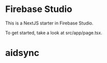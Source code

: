 # Firebase Studio

This is a NextJS starter in Firebase Studio.

To get started, take a look at src/app/page.tsx.
# aidsync
